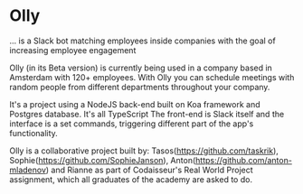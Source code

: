 # Olly
... is a Slack bot matching employees inside companies with the goal of increasing employee engagement

Olly (in its Beta version) is currently being used in a company based in Amsterdam with 120+ employees. 
With Olly you can schedule meetings with random people from different departments throughout your company. 

It's a project using a NodeJS back-end built on Koa framework and Postgres database. It's all TypeScript 
The front-end is Slack itself and the interface is a set commands, triggering different part of the app's functionality. 

Olly is a collaborative project built by: Tasos(https://github.com/taskrik), Sophie(https://github.com/SophieJanson), Anton(https://github.com/anton-mladenov) and Rianne as part of Codaisseur's Real World Project assignment, which all graduates of the academy are asked to do.

